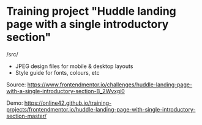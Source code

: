 # Training project "Huddle landing page with a single introductory section"

/src/
* JPEG design files for mobile & desktop layouts
* Style guide for fonts, colours, etc


Source: https://www.frontendmentor.io/challenges/huddle-landing-page-with-a-single-introductory-section-B_2Wvxgi0

Demo: https://online42.github.io/training-projects/frontendmentor.io/huddle-landing-page-with-single-introductory-section-master/